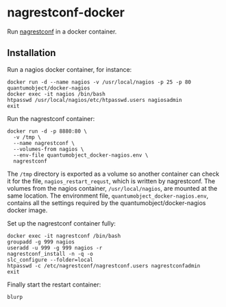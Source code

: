 # nagrestconf-docker

Run [nagrestconf](https://github.com/mclarkson/nagrestconf) in a docker container.

## Installation

Run a nagios docker container, for instance:

```
docker run -d --name nagios -v /usr/local/nagios -p 25 -p 80 quantumobject/docker-nagios
docker exec -it nagios /bin/bash
htpasswd /usr/local/nagios/etc/htpasswd.users nagiosadmin
exit
```

Run the nagrestconf container:

```
docker run -d -p 8880:80 \
  -v /tmp \
  --name nagrestconf \
  --volumes-from nagios \
  --env-file quantumobject_docker-nagios.env \
  nagrestconf
```

The `/tmp` directory is exported as a volume so another container can check it
for the file, `nagios_restart_requst`, which is written by nagrestconf. The
volumes from the nagios container, `/usr/local/nagios`, are mounted at the
same location. The environment file, `quantumobject_docker-nagios.env`,
contains all the settings required by the quantumobject/docker-nagios docker
image.

Set up the nagrestconf container fully:

```
docker exec -it nagrestconf /bin/bash
groupadd -g 999 nagios
useradd -u 999 -g 999 nagios -r
nagrestconf_install -n -q -o
slc_configure --folder=local
htpasswd -c /etc/nagrestconf/nagrestconf.users nagrestconfadmin
exit
```

Finally start the restart container:

```
blurp
```
